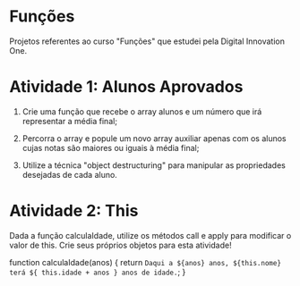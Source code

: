 # Funções

Projetos referentes ao curso "Funções" que estudei pela Digital Innovation One.

# Atividade 1: Alunos Aprovados

1. Crie uma função que recebe o array alunos e um número que irá representar a média final;

2. Percorra o array e popule um novo array auxiliar apenas com os alunos cujas notas são maiores ou iguais à média final;

4. Utilize a técnica "object destructuring" para manipular as propriedades desejadas de cada aluno.

# Atividade 2: This

Dada a função calculaIdade, utilize os métodos call e apply para modificar o valor de this. Crie seus próprios objetos para esta atividade!

function calculaIdade(anos) {
	return `Daqui a ${anos} anos, ${this.nome} terá ${
		this.idade + anos
	} anos de idade.`;
}
